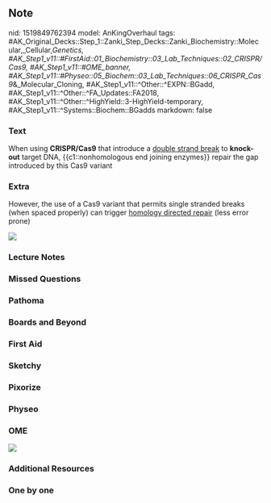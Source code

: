 ## Note
nid: 1519849762394
model: AnKingOverhaul
tags: #AK_Original_Decks::Step_1::Zanki_Step_Decks::Zanki_Biochemistry::Molecular,_Cellular,_Genetics, #AK_Step1_v11::#FirstAid::01_Biochemistry::03_Lab_Techniques::02_CRISPR/Cas9, #AK_Step1_v11::#OME_banner, #AK_Step1_v11::#Physeo::05_Biochem::03_Lab_Techniques::06_CRISPR_Cas9_&_Molecular_Cloning, #AK_Step1_v11::^Other::^EXPN::BGadd, #AK_Step1_v11::^Other::^FA_Updates::FA2018, #AK_Step1_v11::^Other::^HighYield::3-HighYield-temporary, #AK_Step1_v11::^Systems::Biochem::BGadds
markdown: false

### Text
When using <b>CRISPR/Cas9</b> that introduce a <u>double strand
break</u> to <b>knock-out</b> target DNA, {{c1::nonhomologous end
joining enzymes}} repair the gap introduced by this Cas9 variant

### Extra
However, the use of a Cas9 variant that permits single stranded
breaks (when spaced properly) can trigger <u>homology directed
repair</u> (less error prone)
<div><img src="paste-251002183745537.jpg"></div>

### Lecture Notes


### Missed Questions


### Pathoma


### Boards and Beyond


### First Aid


### Sketchy


### Pixorize


### Physeo


### OME
<div class="ome-widget">
  <a href="https://onlinemeded.org?ref=anki"><img src=
  "_OME_AnkiFlashcards_General_4.png"></a>
</div>

### Additional Resources


### One by one

